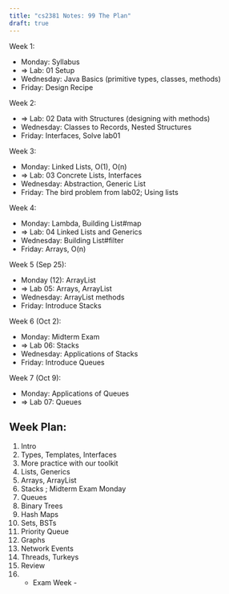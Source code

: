 ```yaml
---
title: "cs2381 Notes: 99 The Plan"
draft: true
---
```


Week 1:

 - Monday: Syllabus
 - => Lab: 01 Setup
 - Wednesday: Java Basics (primitive types, classes, methods)
 - Friday: Design Recipe
 
Week 2:

 - => Lab: 02 Data with Structures (designing with methods)
 - Wednesday: Classes to Records, Nested Structures
 - Friday: Interfaces, Solve lab01

Week 3:

 - Monday: Linked Lists, O(1), O(n)
 - => Lab: 03 Concrete Lists, Interfaces
 - Wednesday: Abstraction, Generic List
 - Friday: The bird problem from lab02; Using lists

Week 4:

 - Monday: Lambda, Building List#map
 - => Lab: 04 Linked Lists and Generics
 - Wednesday: Building List#filter
 - Friday: Arrays, O(n)

Week 5 (Sep 25):
 
  - Monday (12): ArrayList
  - => Lab 05: Arrays, ArrayList
  - Wednesday: ArrayList methods
  - Friday: Introduce Stacks

Week 6 (Oct 2):

  - Monday: Midterm Exam
  - => Lab 06: Stacks
  - Wednesday: Applications of Stacks
  - Friday: Introduce Queues

Week 7 (Oct 9):

  - Monday: Applications of Queues
  - => Lab 07: Queues


## Week Plan:

 1. Intro
 2. Types, Templates, Interfaces
 3. More practice with our toolkit
 4. Lists, Generics
 5. Arrays, ArrayList
 6. Stacks ; Midterm Exam Monday
 7. Queues
 8. Binary Trees
 9. Hash Maps
 10. Sets, BSTs
 11. Priority Queue
 12. Graphs
 13. Network Events
 14. Threads, Turkeys
 15. Review
 16. - Exam Week -
